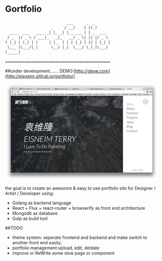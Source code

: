 Gortfolio
==========
	                            ___      _  _       
	                     _     / __)    | |(_)      
	  ____  ___   ____ _| |_ _| |__ ___ | | _  ___  
	 / _  |/ _ \ / ___|_   _|_   __) _ \| || |/ _ \ 
	( (_| | |_| | |     | |_  | | | |_| | || | |_| |
	 \___ |\___/|_|      \__) |_|  \___/ \_)_|\___/ 
	(_____|                                         
	
	================================================
									


##under development.......
DEMO:[http://glexe.com](http://eisneim.github.io/gortfolio/)

![img](snapshot.png 'preview')

the goal is to create an awesome & easy to use portfolio site for Designer / Artist / Developer
using: 
 - Golang as backend language
 - React + Flux + react-router + browserify as front end  architecture 
 - Mongodb as database
 - Gulp as build tool

##TODO
 - theme system: seperate frontend and backend and make switch to another front end easily;
 - portfolio management:upload, edit, deldate
 - improve or ReWrite some slow page or component

